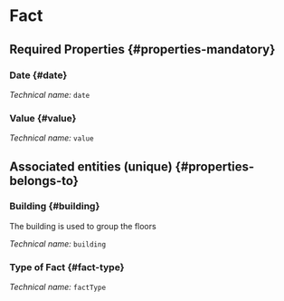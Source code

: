 # Fact
<!--- THIS FILE IS GENERATED PLEASE DO NOT EDIT IT DIRECTLY --->



<OH code="fact"/>




## Required Properties {#properties-mandatory}
    
### Date {#date}



*Technical name:* ```date```
<PH code="fact:date"/>

### Value {#value}



*Technical name:* ```value```
<PH code="fact:value"/>

    



## Associated entities (unique) {#properties-belongs-to}

### Building {#building}

The building is used to group the floors

*Technical name:* ```building```
<PH code="fact:building"/>

### Type of Fact {#fact-type}



*Technical name:* ```factType```
<PH code="fact:factType"/>





